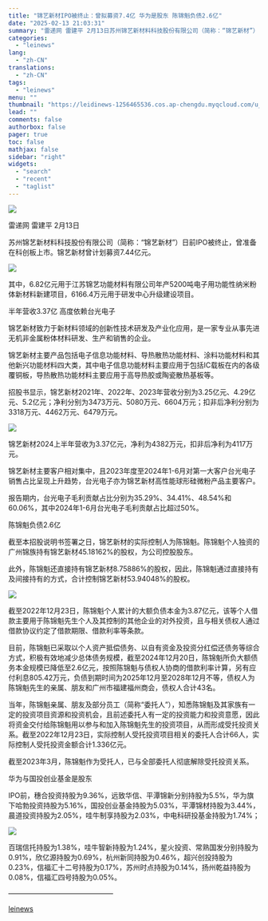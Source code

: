 ```yaml
---
title: "锦艺新材IPO被终止：曾拟募资7.4亿 华为是股东 陈锦魁负债2.6亿"
date: "2025-02-13 21:03:31"
summary: "雷递网 雷建平 2月13日苏州锦艺新材料科技股份有限公司（简称：“锦艺新材”）日前IPO被终止，曾准..."
categories:
  - "leinews"
lang:
  - "zh-CN"
translations:
  - "zh-CN"
tags:
  - "leinews"
menu: ""
thumbnail: "https://leidinews-1256465536.cos.ap-chengdu.myqcloud.com/u_News/20250213/6387507740872725375073830.jpeg"
lead: ""
comments: false
authorbox: false
pager: true
toc: false
mathjax: false
sidebar: "right"
widgets:
  - "search"
  - "recent"
  - "taglist"
---
```


![](https://p3-sign.toutiaoimg.com/tos-cn-i-axegupay5k/9a24db1b822e414e83e6b477178aa675~tplv-tt-origin-web:gif.jpeg?_iz=58558&from=article.pc_detail&lk3s=953192f4&x-expires=1740055980&x-signature=zSQtBeOtXqKTE4W1hg%2BbGS3R9tQ%3D)

雷递网 雷建平 2月13日  


苏州锦艺新材料科技股份有限公司（简称：“锦艺新材”）日前IPO被终止，曾准备在科创板上市。锦艺新材曾计划募资7.44亿元。

![](https://p3-sign.toutiaoimg.com/tos-cn-i-6w9my0ksvp/06640e98f11247029aa10b5bf0dd7707~tplv-tt-origin-web:gif.jpeg?_iz=58558&from=article.pc_detail&lk3s=953192f4&x-expires=1740055980&x-signature=5ffa75o96%2FIuoPlodQAGA1q3uKk%3D)

其中，6.82亿元用于江苏锦艺功能材料有限公司年产5200吨电子用功能性纳米粉体新材料新建项目，6166.4万元用于研发中心升级建设项目。

半年营收3.37亿 高度依赖台光电子

锦艺新材致力于新材料领域的创新性技术研发及产业化应用，是一家专业从事先进无机非金属粉体材料研发、生产和销售的企业。

锦艺新材主要产品包括电子信息功能材料、导热散热功能材料、涂料功能材料和其他新兴功能材料四大类，其中电子信息功能材料主要应用于包括IC载板在内的各级覆铜板，导热散热功能材料主要应用于高导热胶或陶瓷散热基板等。

招股书显示，锦艺新材2021年、2022年、2023年营收分别为3.25亿元、4.29亿元、5.2亿元；净利分别为3473万元、5080万元、6604万元；扣非后净利分别为3318万元、4462万元、6479万元。

![](https://p3-sign.toutiaoimg.com/tos-cn-i-6w9my0ksvp/a148289bd3fc479abff4550a689d6944~tplv-tt-origin-web:gif.jpeg?_iz=58558&from=article.pc_detail&lk3s=953192f4&x-expires=1740055980&x-signature=q7dI%2BSmWceP%2Bwjah7t5SwKhveP4%3D)

锦艺新材2024上半年营收为3.37亿元，净利为4382万元，扣非后净利为4117万元。

锦艺新材主要客户相对集中，且2023年度至2024年1-6月对第一大客户台光电子销售占比呈现上升趋势，台光电子亦为锦艺新材高性能球形硅微粉产品主要客户。

报告期内，台光电子毛利贡献占比分别为35.29%、34.41%、48.54%和60.06%，其中2024年1-6月台光电子毛利贡献占比超过50%。

陈锦魁负债2.6亿

截至本招股说明书签署之日，锦艺新材的实际控制人为陈锦魁。陈锦魁个人独资的广州锦族持有锦艺新材45.18162%的股权，为公司控股股东。

此外，陈锦魁还直接持有锦艺新材8.75886%的股权，因此，陈锦魁通过直接持有及间接持有的方式，合计控制锦艺新材53.94048%的股权。

![](https://p3-sign.toutiaoimg.com/tos-cn-i-6w9my0ksvp/d00b43f7f0694548a05b6956f05f3b59~tplv-tt-origin-web:gif.jpeg?_iz=58558&from=article.pc_detail&lk3s=953192f4&x-expires=1740055980&x-signature=sE4fNN95Vl4%2BLVFq9YjtN5yx7is%3D)

截至2022年12月23日，陈锦魁个人累计的大额负债本金为3.87亿元，该等个人借款主要用于陈锦魁先生个人及其控制的其他企业的对外投资，且与相关债权人通过借款协议约定了借款期限、借款利率等条款。

目前，陈锦魁已采取以个人资产抵偿债务、以自有资金及投资分红偿还债务等综合方式，积极有效地减少总体债务规模，截至2024年12月20日，陈锦魁所负大额债务本金规模已降低至2.6亿元，按照陈锦魁与债权人协商的借款利率计算，另有应付利息805.42万元，负债到期时间为2025年12月至2028年12月不等，债权人为陈锦魁先生的亲属、朋友和广州市福建福州商会，债权人合计43名。

当年，陈锦魁亲属、朋友及部分员工（简称“委托人”），知悉陈锦魁及其家族有一定的投资项目资源和投资机会，且前述委托人有一定的投资能力和投资意愿，因此将资金交付给陈锦魁用以参与和加入陈锦魁先生的投资项目，从而形成受托投资关系。截至2022年12月23日，实际控制人受托投资项目相关的委托人合计66人，实际控制人受托投资金额合计1.336亿元。

截至2023年3月，陈锦魁作为受托人，已与全部委托人彻底解除受托投资关系。

华为与国投创业基金是股东

IPO前，穗合投资持股为9.36%，远致华信、平潭锦新分别持股为5.5%，华为旗下哈勃投资持股为5.16%，国投创业基金持股为5.03%，平潭锦材持股为3.44%，晨道投资持股为2.05%，哇牛制享持股为2.03%，中电科研投基金持股为1.74%；

![](https://p3-sign.toutiaoimg.com/tos-cn-i-6w9my0ksvp/a8932838533f4b7b8a939a78a3ea2f26~tplv-tt-origin-web:gif.jpeg?_iz=58558&from=article.pc_detail&lk3s=953192f4&x-expires=1740055980&x-signature=XwuDYXb84d%2Bs0op43BVM23V7CTQ%3D)

百瑞信托持股为1.38%，哇牛智新持股为1.24%，星火投资、常熟国发分别持股为0.91%，欣亿源持股为0.69%，杭州新同持股为0.46%，超兴创投持股为0.23%，信福汇十二号持股为0.17%，苏州时点持股为0.14%，扬州乾益持股为0.08%，信福汇四号持股为0.05%。

———————————————

[leinews](https://www.leinews.com/n29030/detail.html)
